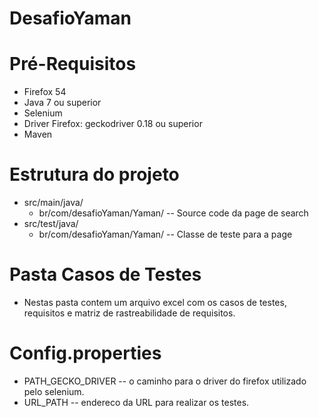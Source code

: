 # DesafioYaman

# Pré-Requisitos
* Firefox 54
* Java 7 ou superior
* Selenium
* Driver Firefox: geckodriver 0.18 ou superior
* Maven

# Estrutura do projeto
* src/main/java/
    * br/com/desafioYaman/Yaman/ -- Source code da page de search 
* src/test/java/
    * br/com/desafioYaman/Yaman/ -- Classe de teste para a page

# Pasta Casos de Testes

* Nestas pasta contem um arquivo excel com os casos de testes, requisitos e matriz de rastreabilidade de requisitos.

# Config.properties

* PATH_GECKO_DRIVER -- o caminho para o driver do firefox utilizado pelo selenium.
* URL_PATH -- endereco da URL para realizar os testes.
